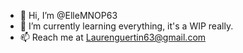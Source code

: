 - 👋 Hi, I’m @ElleMNOP63
- 🌱 I’m currently learning everything, it's a WIP really. 
- 📫 Reach me at Laurenguertin63@gmail.com

<!---
ElleMNOP63/ElleMNOP63 is a ✨ special ✨ repository because its `README.md` (this file) appears on your GitHub profile.
You can click the Preview link to take a look at your changes.
--->
